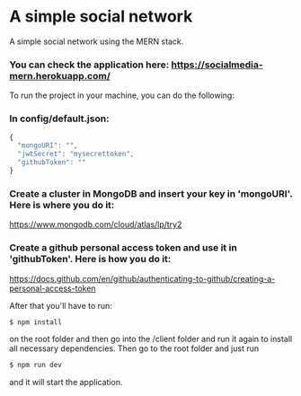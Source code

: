 # A simple social network
A simple social network using the MERN stack.

### You can check the application here: https://socialmedia-mern.herokuapp.com/

To run the project in your machine, you can do the following:
  ### In config/default.json:
  ```js
  {
    "mongoURI": "",
    "jwtSecret": "mysecrettoken",
    "githubToken": ""
  }
  ```
 ### Create a cluster in MongoDB and insert your key in 'mongoURI'. Here is where you do it:
  https://www.mongodb.com/cloud/atlas/lp/try2
  
 ### Create a github personal access token and use it in 'githubToken'. Here is how you do it:
  https://docs.github.com/en/github/authenticating-to-github/creating-a-personal-access-token
  
 After that you'll have to run:
 ```js
 $ npm install
 ```
 
 <p> on the root folder and then go into the /client folder and run it again to install all necessary dependencies.
 Then go to the root folder and just run</p>
 
 ```js
 $ npm run dev
 ```
 
 <p>and it will start the application.</p>
 
